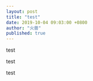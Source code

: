 ```yaml
---
layout: post
title: "test"
date: 2019-10-04 09:03:00 +0800
author: "火兽"
published: true
---
```


test

test

test
